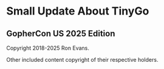 # Small Update About TinyGo

## GopherCon US 2025 Edition

Copyright 2018-2025 Ron Evans.

Other included content copyright of their respective holders.
